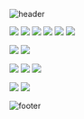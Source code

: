 <!--
**mskangg/mskangg** is a ✨ _special_ ✨ repository because its `README.md` (this file) appears on your GitHub profile.

Here are some ideas to get you started:

- 🔭 I’m currently working on ...
- 🌱 I’m currently learning ...
- 👯 I’m looking to collaborate on ...
- 🤔 I’m looking for help with ...
- 💬 Ask me about ...
- 📫 How to reach me: ...
- 😄 Pronouns: ...
- ⚡ Fun fact: ...
-->

![header](https://capsule-render.vercel.app/api?type=waving&color=auto&height=230&text=MinsuKang🌱&fontAlign=70&fontAlignY=40&section=header)

<img src="https://img.shields.io/badge/Java-007396?style=flat-square&logo=Java&logoColor=white"/> <img src="https://img.shields.io/badge/SpringBoot-6DB33F?style=flat-square&logo=Spring&logoColor=white"/> <img src="https://img.shields.io/badge/MySQL-4479A1?style=flat-square&logo=MySQL&logoColor=white"/> <img src="https://img.shields.io/badge/Hibernate-59666C?style=flat-square&logo=Hibernate&logoColor=white"/> <img src="https://img.shields.io/badge/QueryDsl-1976D2?style=flat-square&logo=QIWI&logoColor=white"/> <img src="https://img.shields.io/badge/Gradle-02303A?style=flat-square&logo=Gradle&logoColor=white"/> 

<img src="https://img.shields.io/badge/JavaScript-F7DF1E?style=flat-square&logo=JavaScript&logoColor=white"/> <img src="https://img.shields.io/badge/Vue.js-4FC08D?style=flat-square&logo=Vue.js&logoColor=white"/> 

<img src="https://img.shields.io/badge/HyperledgerFabric-2F3134?style=flat-square&logo=Hyperledger&logoColor=white"/> <img src="https://img.shields.io/badge/Golang-00ADD8?style=flat-square&logo=Go&logoColor=white"/> <img src="https://img.shields.io/badge/Docker-2496ED?style=flat-square&logo=Docker&logoColor=white"/> 

<img src="https://img.shields.io/badge/AutoHotkey-334455?style=flat-square&logo=AutoHotkey&logoColor=white"/> <img src="https://img.shields.io/badge/Python-3776AB?style=flat-square&logo=Python&logoColor=white"/> 

![footer](https://capsule-render.vercel.app/api?type=waving&color=auto&height=200&fontAlign=70&fontAlignY=40&section=footer)
